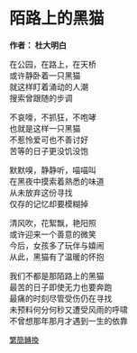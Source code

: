  # 陌路上的黑猫

**作者： 杜大明白**

在公园，在路上，在天桥  
或许静卧着一只黑猫  
就这样盯着涌动的人潮    
搜索曾跟随的步调    

不哀嚎，不抓狂，不咆哮  
也就是这样一只黑猫  
不惹怜爱可也不善讨好    
苦等的日子更没饥没饱    

默默嗅，静静听，喵喵叫  
在黑夜中摸索着熟悉的味道    
从未放弃这份寻找    
仅存的记忆却要模糊掉    

清风吹，花絮飘，艳阳照  
或许迎来一个善意的微笑  
今后，女孩多了玩伴与嬉闹    
从此，黑猫有了温暖的怀抱    

我们不都是那陌路上的黑猫    
最苦的日子即使无力也要奔跑  
最痛的时刻尽管受伤仍在寻找  
未预料何分何秒又遭受风雨的呼啸  
不曾想那年那月才遇到一生的依靠  

<font size="2" color="blue">[繁簡轉換](https://github.com/graycat0918/my-poem/blob/master/poetry/chinese_traditional/a_cat_on_the_road.md)</font>
